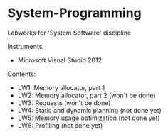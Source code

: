 # System-Programming

Labworks for 'System Software' discipline

Instruments:
* Microsoft Visual Studio 2012

Contents:
* LW1: Memory allocator, part 1
* LW2: Memory allocator, part 2 (won't be done)
* LW3: Requests (won't be done)
* LW4: Static and dynamic planning (not done yet)
* LW5: Memory usage optimization (not done yet)
* LW6: Profiling (not done yet)
